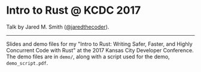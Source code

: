 # Intro to Rust @ KCDC 2017

Talk by Jared M. Smith ([@jaredthecoder](https://twitter.com/jaredthecoder)).

---

Slides and demo files for my "Intro to Rust: Writing Safer, Faster, and Highly Concurrent Code with Rust" at the 2017 Kansas City Developer Conference. The demo files are in `demo/`, along with a script used for the demo, `demo_script.pdf`.
